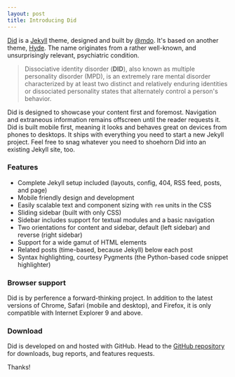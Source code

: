 ```yaml
---
layout: post
title: Introducing Did
---
```


[Did](http://mdo.github.io/did) is a [Jekyll](http://jekyllrb.com) theme, designed and built by [@mdo](https://twitter.com/mdo). It's based on another theme, [Hyde](http://andhyde.com). The name originates from a rather well-known, and unsurprisingly relevant, psychiatric condition.

> Dissociative identity disorder (<strong>DID</strong>), also known as multiple personality disorder (MPD), is an extremely rare mental disorder characterized by at least two distinct and relatively enduring identities or dissociated personality states that alternately control a person's behavior.

Did is designed to showcase your content first and foremost. Navigation and extraneous information remains offscreen until the reader requests it. Did is built mobile first, meaning it looks and behaves great on devices from phones to desktops. It ships with everything you need to start a new Jekyll project. Feel free to snag whatever you need to shoehorn Did into an existing Jekyll site, too.

### Features

* Complete Jekyll setup included (layouts, config, 404, RSS feed, posts, and page)
* Mobile friendly design and development
* Easily scalable text and component sizing with `rem` units in the CSS
* Sliding sidebar (built with only CSS)
* Sidebar includes support for textual modules and a basic navigation
* Two orientations for content and sidebar, default (left sidebar) and reverse (right sidebar)
* Support for a wide gamut of HTML elements
* Related posts (time-based, because Jekyll) below each post
* Syntax highlighting, courtesy Pygments (the Python-based code snippet highlighter)

### Browser support

Did is by perference a forward-thinking project. In addition to the latest versions of Chrome, Safari (mobile and desktop), and Firefox, it is only compatible with Internet Explorer 9 and above.

### Download

Did is developed on and hosted with GitHub. Head to the <a href="https://github.com/mdo/did">GitHub repository</a> for downloads, bug reports, and features requests.

Thanks!
